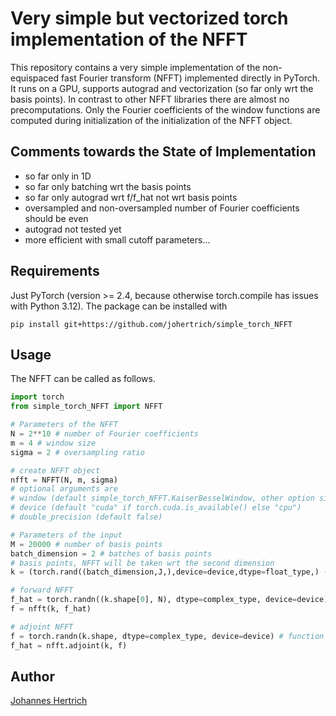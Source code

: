 # Very simple but vectorized torch implementation of the NFFT

This repository contains a very simple implementation of the non-equispaced fast Fourier transform (NFFT)
implemented directly in PyTorch. It runs on a GPU, supports autograd and vectorization (so far only wrt the basis points).
In contrast to other NFFT libraries there are almost no precomputations. Only the Fourier coefficients of the window functions
are computed during initialization of the initialization of the NFFT object.

## Comments towards the State of Implementation

- so far only in 1D
- so far only batching wrt the basis points
- so far only autograd wrt f/f_hat not wrt basis points
- oversampled and non-oversampled number of Fourier coefficients should be even
- autograd not tested yet 
- more efficient with small cutoff parameters...

## Requirements

Just PyTorch (version >= 2.4, because otherwise torch.compile has issues with Python 3.12).
The package can be installed with

```
pip install git+https://github.com/johertrich/simple_torch_NFFT
```

## Usage

The NFFT can be called as follows.

```python
import torch
from simple_torch_NFFT import NFFT

# Parameters of the NFFT
N = 2**10 # number of Fourier coefficients
m = 4 # window size
sigma = 2 # oversampling ratio

# create NFFT object
nfft = NFFT(N, m, sigma) 
# optional arguments are 
# window (default simple_torch_NFFT.KaiserBesselWindow, other option simple_torch_NFFT.GaussWindow)
# device (default "cuda" if torch.cuda.is_available() else "cpu")
# double_precision (default false)

# Parameters of the input
M = 20000 # number of basis points
batch_dimension = 2 # batches of basis points
# basis points, NFFT will be taken wrt the second dimension
k = (torch.rand((batch_dimension,J,),device=device,dtype=float_type,) - 0.5) 

# forward NFFT
f_hat = torch.randn((k.shape[0], N), dtype=complex_type, device=device)
f = nfft(k, f_hat)

# adjoint NFFT
f = torch.randn(k.shape, dtype=complex_type, device=device) # function values
f_hat = nfft.adjoint(k, f)

```

## Author

[Johannes Hertrich](https://johertrich.github.io)
